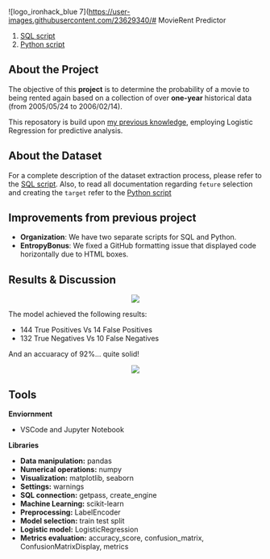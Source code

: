 ![logo_ironhack_blue 7](https://user-images.githubusercontent.com/23629340/# MovieRent Predictor
1. [SQL script](https://github.com/isi-mube/iron-labs/blob/main/unit_3_sql/lab-predictions-logistic-regression/notebook/sql_database_extraction_process.sql)
2. [Python script](https://github.com/isi-mube/iron-labs/blob/main/unit_3_sql/lab-predictions-logistic-regression/notebook/imb_solution_lab_logistic_regression.ipynb)

## About the Project
The objective of this **project** is to determine the probability of a movie to being rented again based on a collection of over **one-year** historical data (from 2005/05/24 to 2006/02/14).

This reposatory is build upon [my previous knowledge](https://github.com/isi-mube/mbappe-project), employing Logistic Regression for predictive analysis.

## About the Dataset
For a complete description of the dataset extraction process, please refer to the [SQL script](https://github.com/isi-mube/iron-labs/blob/main/unit_3_sql/lab-predictions-logistic-regression/notebook/sql_database_extraction_process.sql).
Also, to read all documentation regarding `feture` selection and creating the `target` refer to the [Python script](https://github.com/isi-mube/iron-labs/blob/main/unit_3_sql/lab-predictions-logistic-regression/notebook/imb_solution_lab_logistic_regression.ipynb)


## Improvements from previous project
* **Organization**: We have two separate scripts for SQL and Python.
* **EntropyBonus**: We fixed a GitHub formatting issue that displayed code horizontally due to HTML boxes.

## Results & Discussion

<p align="center">
  <img src="https://user-images.githubusercontent.com/90038586/227800913-4e1194fb-5cd7-4950-802e-c0205de89505.png"/>
</p>

The model achieved the following results:

* 144 True Positives Vs 14 False Positives
* 132 True Negatives Vs 10 False Negatives

And an accuaracy of 92%... quite solid!

<p align="center">
  <img src="https://user-images.githubusercontent.com/90038586/227800891-0ec7accb-fa17-4aaa-a1e5-2ab805e6b105.png"/>
</p>


## Tools
**Enviornment**
* VSCode and Jupyter Notebook

**Libraries**
* **Data manipulation:** pandas
* **Numerical operations:** numpy
* **Visualization:** matplotlib, seaborn
* **Settings:** warnings
* **SQL connection:** getpass, create_engine
* **Machine Learning:** scikit-learn
* **Preprocessing:** LabelEncoder
* **Model selection:** train test split
* **Logistic model:** LogisticRegression
* **Metrics evaluation:** accuracy_score, confusion_matrix, ConfusionMatrixDisplay, metrics